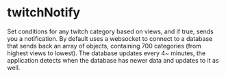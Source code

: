 # twitchNotify
 
Set conditions for any twitch category based on views, and if true, sends you a notification. By default uses a websocket to connect to a database that sends back an array of objects, containing 700 categories (from highest views to lowest). The database updates every 4~ minutes, the application detects when the database has newer data and updates to it as well. 
